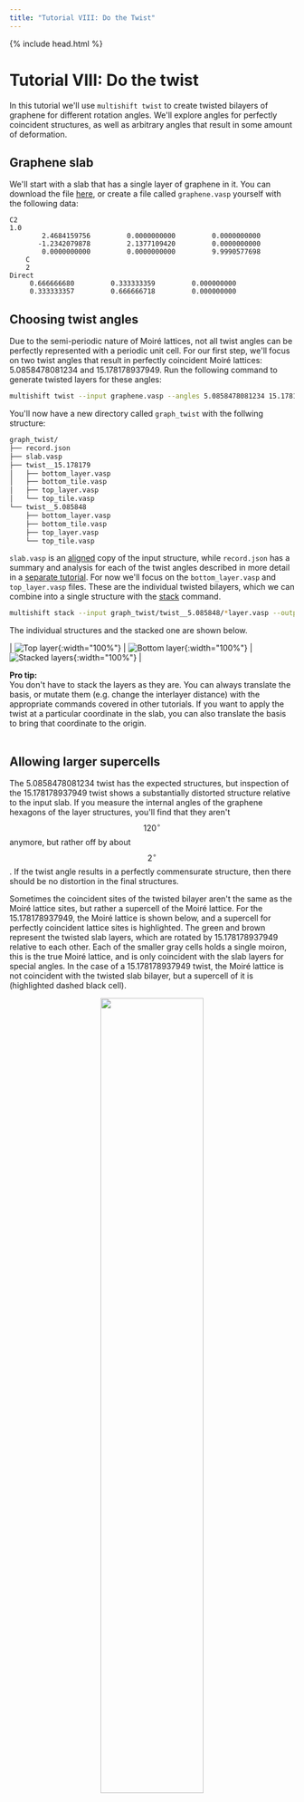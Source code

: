 ```yaml
---
title: "Tutorial VIII: Do the Twist"
---
```

{% include head.html %}

<style type="text/css">
{% include warning.css %}
</style>

# Tutorial VIII: Do the twist
In this tutorial we'll use `multishift twist` to create twisted bilayers of graphene for different rotation angles.
We'll explore angles for perfectly coincident structures, as well as arbitrary angles that result in some amount of deformation.


## Graphene slab
We'll start with a slab that has a single layer of graphene in it.
You can download the file [here](./graphene.vasp), or create a file called `graphene.vasp` yourself with the following data:

    C2
    1.0
            2.4684159756         0.0000000000         0.0000000000
           -1.2342079878         2.1377109420         0.0000000000
            0.0000000000         0.0000000000         9.9990577698
        C
        2
    Direct
         0.666666680         0.333333359         0.000000000
         0.333333357         0.666666718         0.000000000


## Choosing twist angles
Due to the semi-periodic nature of Moir&#233; lattices, not all twist angles can be perfectly represented with a periodic unit cell.
For our first step, we'll focus on two twist angles that result in perfectly coincident Moir&#233; lattices:
5.0858478081234 and 15.178178937949.
Run the following command to generate twisted layers for these angles:

```bash
multishift twist --input graphene.vasp --angles 5.0858478081234 15.178178937949 --output graph_twist
```

You'll now have a new directory called `graph_twist` with the follwing structure:

```bash
graph_twist/
├── record.json
├── slab.vasp
├── twist__15.178179
│   ├── bottom_layer.vasp
│   ├── bottom_tile.vasp
│   ├── top_layer.vasp
│   └── top_tile.vasp
└── twist__5.085848
    ├── bottom_layer.vasp
    ├── bottom_tile.vasp
    ├── top_layer.vasp
    └── top_tile.vasp
```

`slab.vasp` is an [aligned](../i) copy of the input structure, while `record.json` has a summary and analysis for each of the twist angles described in more detail in a [separate tutorial](../ix).
For now we'll focus on the `bottom_layer.vasp` and `top_layer.vasp` files.
These are the individual twisted bilayers, which we can combine into a single structure with the [stack](../ii) command.

```bash
multishift stack --input graph_twist/twist__5.085848/*layer.vasp --output stack.vasp
```

The individual structures and the stacked one are shown below.

| ![Top layer](./top_layer5.08.png){:width="100%"} | ![Bottom layer](./bottom_layer5.08.png){:width="100%"} | ![Stacked layers](./stack5.08.png){:width="100%"} |

<div class="note">
<b>Pro tip:</b>
<br>
You don't have to stack the layers as they are.
You can always translate the basis, or mutate them (e.g. change the interlayer distance) with the appropriate commands covered in other tutorials.
If you want to apply the twist at a particular coordinate in the slab, you can also translate the basis to bring that coordinate to the origin.
<br>
</div>
<div>
<br>
</div>

## Allowing larger supercells
The 5.0858478081234 twist has the expected structures, but inspection of the 15.178178937949 twist shows a substantially distorted structure relative to the input slab.
If you measure the internal angles of the graphene hexagons of the layer structures, you'll find that they aren't $$120^\circ$$ anymore, but rather off by about $$2^\circ$$.
If the twist angle results in a perfectly commensurate structure, then there should be no distortion in the final structures.

Sometimes the coincident sites of the twisted bilayer aren't the same as the Moir&#233; lattice sites, but rather a supercell of the Moir&#233; lattice.
For the 15.178178937949, the Moir&#233; lattice is shown below, and a supercell for perfectly coincident lattice sites is highlighted.
The green and brown represent the twisted slab layers, which are rotated by 15.178178937949 relative to each other.
Each of the smaller gray cells holds a single moiron, this is the true Moir&#233; lattice, and is only coincident with the slab layers for special angles.
In the case of a 15.178178937949 twist, the Moir&#233; lattice is not coincident with the twisted slab bilayer, but a supercell of it is (highlighted dashed black cell).

<p align="center">
  <img width="60%" src="./supermoire15.png">
</p>

We can ask `multishifter` to not limit itself to the smallest possible cell with the `--max-lattice-sites` flag.
The more lattice sites we allow inside our final unit cell, the larger the candidate supercells will be.
Both lattice sites of the "top" and "bottom" layers are included in this value.
The algorithm will search for all Moir&#233; supercells that hold no more slab lattice sites than the specified value, and then output the best one.
If we repeat our previous command with the `--max-lattice-sites` flag, our 15.178178937949 twisted layers will no longer be distorted:

```bash
multishift twist --input graphene.vasp --angles 5.0858478081234 15.178178937949 --output graph_twist --max-lattice-sites 100
```

Now the layers for the larger twist are no longer deformed, but they are 3 times larger than before.

## What's the "best" supercell?
We've already seen that it's sometimes it's necessary to construct layer structures that hold more than a single moiron, but we've only examined cases where the twist angle resulted in a perfectly commensurate cell.
`multishifter` will accept any twist, even non special angles, and generate twisted layers for you.
Generally speaking, the Moir&#233; lattice is *not* periodic, and so a deformation is introduced to to squeeze the layers into a truly periodic Moir&#233; lattice.
What was a non special angle for the original slab, becomes a special angle after applying a slight deformation.
These strained slabs are what the "tile" files are (`top_tile.vasp`, `bottom_tile.vasp`).
The are are the primitive units of the individual twisted layers, and are related to each other by a rigid rotation.

When constructing supercells of the Moir&#233; lattice, what is considered a better supercell is determined by the amount that the original slab must be deformed to fit into it.
For the case above, a particular size 3 supercell results in virtually zero deformation, and so that is the one that gets selected.
Precise values of the metrics used are saved to the `report.json` file, and are defined [in a different tutorial](../ix).
For non special angles, you can always always reduce the deformation introduced to the original slab, but it will come at the cost of larger supercells.

You can use the flag `error-tol` to define a minimum improvement that must be reached in order for a larger supercell to be considered better than a smaller one.
This can help you balance the deformation introduced against the size of the final layers, which can be computationally expensive when they grow too large.

## Save all the supercells
The default behavior of `multishift twist` is to only give you one set of tiwsted layers per angle (the best one for the allowed supercell sizes).
You can instead request that you be given structures for each of the supercell sizes.
This is done with the `--supercells` flag:

```bash
multishift twist --input graphene.vasp --angles 5.0858478081234 15.178178937949 --output graph_twist --max-lattice-sites 100 --supercells all
```

The new directory structure now has more files:

```bash
graph_twist/
├── record.json
├── slab.vasp
├── twist__15.178179
│   ├── 1
│   │   ├── bottom_layer.vasp
│   │   ├── bottom_tile.vasp
│   │   ├── top_layer.vasp
│   │   └── top_tile.vasp
│   ├── 2
│   │   ├── bottom_layer.vasp
│   │   ├── bottom_tile.vasp
│   │   ├── top_layer.vasp
│   │   └── top_tile.vasp
│   ├── 3
│   │   ├── bottom_layer.vasp
│   │   ├── bottom_tile.vasp
│   │   ├── top_layer.vasp
│   │   └── top_tile.vasp
│   ├── 4
│   │   ├── bottom_layer.vasp
│   │   ├── bottom_tile.vasp
│   │   ├── top_layer.vasp
│   │   └── top_tile.vasp
│   └── 5
│       ├── bottom_layer.vasp
│       ├── bottom_tile.vasp
│       ├── top_layer.vasp
│       └── top_tile.vasp
└── twist__5.085848
    └── 1
        ├── bottom_layer.vasp
        ├── bottom_tile.vasp
        ├── top_layer.vasp
        └── top_tile.vasp
```

For the 5.085848 twist, only a single directory remains.
We specified `--max-lattice-sites 100`, and the smallest possible cells for this angle have more than 100 combined lattice sites, so larger supercells are not searched.
On the other hand we see 15.178178937949 has 5 directories.
Each directory describes the number of moirons in the unit cells of the layers, and directory `3` will have perfectly commensurate twisted layers with no strain introduced.

## Swapping Brillouin zones
The Moir&#233; lattice is constructed by applying mapping operations in reciprocal space.
Because we are dealing with two structures (aligned and rotated), two Brillouin spaces emerge that we can use to determine the Moir&#233; lattice vectors.
For a slab lattice with column vectors $$\mathbf{A}$$, $$\mathbf{B}$$, $$\mathbf{A}$$, we define the lattice and its reciprocal as

$$
\begin{equation}
    \mathbf{L} = [\mathbf{A}, \mathbf{B}, \mathbf{C}]
\end{equation}
$$

$$
\begin{equation}
    \mathbf{K}=2\pi \left( \mathbf{L}^{-1} \right)^\intercal
\end{equation}
$$

The application of a rotation $$\theta$$ to a lattice $$\mathbf{L}$$ around a rotation axis that is perpendicular to both $$\mathbf{A}$$ and $$\mathbf{B}$$ produces a lattice  $$\mathbf{L_\theta}$$. 
The lattice vectors of the Moir&#233; pattern, $$\mathbf{M}$$, will have a reciprocal lattice

$$
\begin{equation}
    \mathbf{K}_{M} = \mathbf{K} - \mathbf{K_\theta}
\end{equation}
$$

For large rotation angles $$\theta$$, it is possible that one of the reciprocal lattice vectors of $$\mathbf{K}_{M}$$ falls outside of the Wigner-Seitz cell (first Brillouin zone) of either $$\mathbf{K}$$ or $$\mathbf{K_\theta}$$.
In these situations, the offending reciprocal lattice vector of $$\mathbf{K}_{M}$$ must be translated back into the Wigner-Seitz cell of either $$\mathbf{K}$$ or $$\mathbf{K}_{\theta}$$.

The `--zone` flag allows you to determine which of these two spaces should be used to translate the vectors.
For systems with high symmetry, either choice will result in an equivalent structures.
The figures below show reciprocal case for the aligned (left) and rotated (right) Brillouin zones.

| ![Aligned zone](./rotate_35_voronoi_unit_alt.png){:width="100%"} | ![Rotated zone](./rotate_35_voronoi_unit.png){:width="100%"} |

The brown and green arrows are the reciprocal lattice vectors of the aligned and rotated slabs.
The gray arrows show the difference between these two lattices, which must be mapped back inside the first Brillouin zone.
Depending on which Brillouin zone is used, a different set of Moir&#233; lattice vectors emerges (black).
Due to they symmetry of the hexagonal system, both choices result in lattices that are related by a point group operation.
